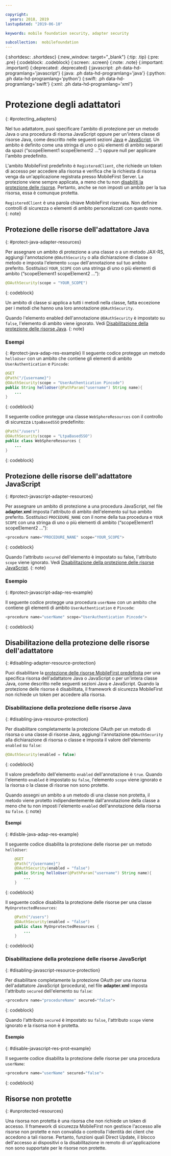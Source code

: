 ```yaml
---

copyright:
  years: 2018, 2019
lastupdated: "2019-06-10"

keywords: mobile foundation security, adapter security

subcollection:  mobilefoundation
---
```


{:shortdesc: .shortdesc}
{:new_window: target="_blank"}
{:tip: .tip}
{:pre: .pre}
{:codeblock: .codeblock}
{:screen: .screen}
{:note: .note}
{:important: .important}
{:deprecated: .deprecated}
{:javascript: .ph data-hd-programlang='javascript'}
{:java: .ph data-hd-programlang='java'}
{:python: .ph data-hd-programlang='python'}
{:swift: .ph data-hd-programlang='swift'}
{:xml: .ph data-hd-programlang='xml'}

# Protezione degli adattatori
{: #protecting_adapters}

Nel tuo adattatore, puoi specificare l'ambito di protezione per un metodo Java o una procedura di risorsa JavaScript oppure per un'intera classe di risorse Java, come descritto nelle seguenti sezioni [Java](#protect-java-adapter-resources) e [JavaScript](#protect-javascript-adapter-resources). Un ambito è definito come una stringa di uno o più elementi di ambito separati da spazi (“scopeElement1 scopeElement2 …”) oppure null per applicare l'ambito predefinito.

L'ambito MobileFirst predefinito è `RegisteredClient`, che richiede un token di accesso per accedere alla risorsa e verifica che la richiesta di risorsa venga da un'applicazione registrata presso MobileFirst Server. La protezione viene sempre applicata, a meno che tu non [disabiliti la protezione delle risorse](#disabling-resource-protection). Pertanto, anche se non imposti un ambito per la tua risorsa, essa è comunque protetta.

`RegisteredClient` è una parola chiave MobileFirst riservata. Non definire controlli di sicurezza o elementi di ambito personalizzati con questo nome.
{: note}

## Protezione delle risorse dell'adattatore Java
{: #protect-java-adapter-resources}

Per assegnare un ambito di protezione a una classe o a un metodo JAX-RS, aggiungi l'annotazione `@OAuthSecurity` o alla dichiarazione di classe o metodo e imposta l'elemento `scope` dell'annotazione sul tuo ambito preferito. Sostituisci `YOUR_SCOPE` con una stringa di uno o più elementi di ambito (“scopeElement1 scopeElement2 …”):

```java
@OAuthSecurity(scope = "YOUR_SCOPE")
```
{: codeblock}

Un ambito di classe si applica a tutti i metodi nella classe, fatta eccezione per i metodi che hanno una loro annotazione `@OAuthSecurity`.

Quando l'elemento enabled dell'annotazione `@OAuthSecurity` è impostato su `false`, l'elemento di ambito viene ignorato. Vedi [Disabilitazione della protezione delle risorse Java](#disabling-java-resource-protection).
{: note}

### Esempi
{: #protect-java-adap-res-example}
Il seguente codice protegge un metodo `helloUser` con un ambito che contiene gli elementi di ambito `UserAuthentication` e `Pincode`:

```java
@GET
@Path("/{username}")
@OAuthSecurity(scope = "UserAuthentication Pincode")
public String helloUser(@PathParam("username") String name){
    ...
}
```
{: codeblock}

Il seguente codice protegge una classe `WebSphereResources` con il controllo di sicurezza `LtpaBasedSSO` predefinito:

```java
@Path("/users")
@OAuthSecurity(scope = "LtpaBasedSSO")
public class WebSphereResources {
    ...
}
```
{: codeblock}

## Protezione delle risorse dell'adattatore JavaScript
{: #protect-javascript-adapter-resources}

Per assegnare un ambito di protezione a una procedura JavaScript, nel file **adapter.xml** imposta l'attributo di ambito dell'elemento <procedure> sul tuo ambito preferito. Sostituisci `PROCEDURE_NANE` con il nome della tua procedura e `YOUR SCOPE` con una stringa di uno o più elementi di ambito (“scopeElement1 scopeElement2 …”):

```javascript
<procedure name="PROCEDURE_NANE" scope="YOUR_SCOPE">
```
{: codeblock}

Quando l'attributo `secured` dell'elemento <procedure> è impostato su false, l'attributo `scope` viene ignorato. Vedi [Disabilitazione della protezione delle risorse JavaScript](#disabling-javascript-resource-protection).
{: note}

### Esempio
{: #protect-javascript-adap-res-example}

Il seguente codice protegge una procedura `userName` con un ambito che contiene gli elementi di ambito `UserAuthentication` e `Pincode`:

```javascript
<procedure name="userName" scope="UserAuthentication Pincode">
```
{: codeblock}

## Disabilitazione della protezione delle risorse dell'adattatore
{: #disabling-adapter-resource-protection}

Puoi disabilitare la [protezione delle risorse MobileFirst predefinita](#protecting_adapters_resources) per una specifica risorsa dell'adattatore Java o JavaScript o per un'intera classe Java, come descritto nelle seguenti sezioni Java e JavaScript. Quando la protezione delle risorse è disabilitata, il framework di sicurezza MobileFirst non richiede un token per accedere alla risorsa.

### Disabilitazione della protezione delle risorse Java
{: #disabling-java-resource-protection}

Per disabilitare completamente la protezione OAuth per un metodo di risorsa o una classe di risorse Java, aggiungi l'annotazione `@OAuthSecurity` alla dichiarazione di risorsa o classe e imposta il valore dell'elemento `enabled` su `false`:

```java
@OAuthSecurity(enabled = false)
```
{: codeblock}

Il valore predefinito dell'elemento `enabled` dell'annotazione è `true`. Quando l'elemento `enabled` è impostato su `false`, l'elemento `scope` viene ignorato e la risorsa o la classe di risorse non sono protette.

Quando assegni un ambito a un metodo di una classe non protetta, il metodo viene protetto indipendentemente dall'annotazione della classe a meno che tu non imposti l'elemento `enabled` dell'annotazione della risorsa su `false`.
{: note}

#### Esempi
{: #disble-java-adap-res-example}

Il seguente codice disabilita la protezione delle risorse per un metodo `helloUser`:

```java
    @GET
    @Path("/{username}")
    @OAuthSecurity(enabled = "false")
    public String helloUser(@PathParam("username") String name){
        ...
    }
```
{: codeblock}

Il seguente codice disabilita la protezione delle risorse per una classe `MyUnprotectedResources`:

```java
    @Path("/users")
    @OAuthSecurity(enabled = "false")
    public class MyUnprotectedResources {
        ...
    }
```
{: codeblock}

### Disabilitazione della protezione delle risorse JavaScript
{: #disabling-javascript-resource-protection}

Per disabilitare completamente la protezione OAuth per una risorsa dell'adattatore JavaScript (procedura), nel file **adapter.xml** imposta l'attributo `secured` dell'elemento <procedure> su `false`:

```javascript
<procedure name="procedureName" secured="false">
```
{: codeblock}

Quando l'attributo `secured` è impostato su `false`, l'attributo `scope` viene ignorato e la risorsa non è protetta.

#### Esempio
{: #disable-javascript-res-prot-example}

Il seguente codice disabilita la protezione delle risorse per una procedura `userName`:

```javascript
<procedure name="userName" secured="false">
```
{: codeblock}

## Risorse non protette
{: #unprotected-resources}

Una risorsa non protetta è una risorsa che non richiede un token di accesso. Il framework di sicurezza MobileFirst non gestisce l'accesso alle risorse non protette e non convalida o controlla l'identità dei client che accedono a tali risorse. Pertanto, funzioni quali Direct Update, il blocco dell'accesso ai dispositivi o la disabilitazione in remoto di un'applicazione non sono supportate per le risorse non protette.
